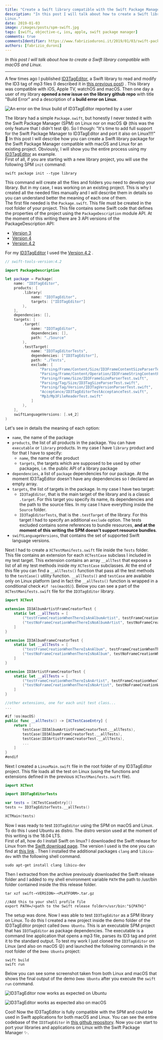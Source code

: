 ```yaml
---
title: "Create a Swift library compatible with the Swift Package Manager for macOS and Linux"
description: "In this post I will talk about how to create a Swift library with the Swift Package Manager for macOS and
Linux."
date: 2019-01-03
image: /images/posts/spm-swift.jpg
tags: [swift, objective-c, ios, apple, swift package manager]
comments: true
commentsIdentifier: https://www.fabrizioduroni.it/2019/01/03/swift-package-manager-linux-macos-create-library-executable/
authors: [fabrizio_duroni]
---
```


*In this post I will talk about how to create a Swift library compatible with macOS and Linux.*

---

A few times ago I published [ID3TagEditor](https://github.com/chicio/ID3TagEditor), a Swift library to read and modify
the ID3 tag of mp3 files (I described it
in [this previous post](https://www.fabrizioduroni.it/2018/05/08/id3tageditor-swift-read-write-id3-tag-mp3/ "id3 tag editor"))
. This library was compatible with iOS, Apple TV, watchOS and macOS. Then one day a user of my library **opened a new
issue on the library github repo** with title "Build Error" and a description of a **build error on Linux**.

![An error on the linux build of ID3TagEditor reported by a user](/images/posts/spm-id3tageditor-linux-error.jpg)

The library had a simple `Package.swift`, but honestly I never tested it with the Swift Package Manager (SPM) on Linux
nor on macOS :sweat_smile: (this was the only feature that I didn't test :sweat_smile:). So I though: "It's time to add
full support for the Swift Package Manager to ID3TagEditor and port it also on Linux!!!!" :sparkling_heart: In this post
I will describe how you can create a Swift library package for the Swift Package Manager compatible with macOS and Linux
for an existing project. Obviously, I will show you the entire process using
my [ID3TagEditor](https://github.com/chicio/ID3TagEditor) as example.  
First of all, if you are starting with a new library project, you will use the following SPM `init` command:

```shell
swift package init --type library
```

This command will create all the files and folders you need to develop your library. But in my case, I was working on an
existing project. This is why I created all the needed files manually and I will describe them in details so you can
understand better the meaning of each one of them.  
The first file needed is the `Package.swift`. This file must be created in the root folder of your project. This file
contains some Swift code that defines the properties of the project using the `PackageDescription` module API. At the
moment of this writing there are 3 API versions of the PackageDescription API:

* [Version 3](https://github.com/apple/swift-package-manager/blob/b73299ef84e1e55c789052d0d1eafec30a95a805/Documentation/PackageDescriptionV3.md)
* [Version 4](https://github.com/apple/swift-package-manager/blob/b73299ef84e1e55c789052d0d1eafec30a95a805/Documentation/PackageDescriptionV4.md)
* [Version 4.2](https://github.com/apple/swift-package-manager/blob/b73299ef84e1e55c789052d0d1eafec30a95a805/Documentation/PackageDescriptionV4_2.md)

For my [ID3TagEditor](https://github.com/chicio/ID3TagEditor) I used
the [Version 4.2](https://github.com/apple/swift-package-manager/blob/b73299ef84e1e55c789052d0d1eafec30a95a805/Documentation/PackageDescriptionV4_2.md)
.

 ```swift
 // swift-tools-version:4.2

 import PackageDescription

 let package = Package(
     name: "ID3TagEditor",
     products: [
         .library(
             name: "ID3TagEditor",
             targets: ["ID3TagEditor"]
         ),
     ],
     dependencies: [],
     targets: [
         .target(
             name: "ID3TagEditor",
             dependencies: [],
             path: "./Source"
         ),
         .testTarget(
             name: "ID3TagEditorTests",
             dependencies: ["ID3TagEditor"],
             path: "./Tests",
             exclude: [
                 "Parsing/Frame/Content/Size/ID3FrameContentSizeParserTest.swift",
                 "Parsing/Frame/Content/Operation/ID3FrameStringContentParsingOperationTest.swift",
                 "Parsing/Frame/Size/ID3FrameSizeParserTest.swift",
                 "Parsing/Tag/Size/ID3TagSizeParserTest.swift",
                 "Parsing/Tag/Version/ID3TagVersionParserTest.swift",
                 "Acceptance/ID3TagEditorTestAcceptanceTest.swift",
                 "Mp3/Mp3FileReaderTest.swift"
             ]
         ),
     ],
     swiftLanguageVersions: [.v4_2]
 )
 ```

Let's see in details the meaning of each option:

* `name`, the name of the package
* `products`, the list of all products in the package. You can have `executable` or `library` products. In my case I
  have `library` product and for that I have to specify:
    * `name`, the name of the product
    * `targets`, the targets which are supposed to be used by other packages, i.e. the public API of a library package
* `dependencies`, a list of `package` dependencies for our package. At the moment ID3TagEditor doesn't have any
  dependencies so I declared an empty array.
* `targets`, the list of targets in the package. In my case I have two target:
    * `ID3TagEditor`, that is the main target of the library and is a classic `.target`. For this target you specify its
      name, its dependencies and the path to the source files. In my case I have everything inside the `Source` folder.
    * `ID3TagEditorTests`, that is the `.testTarget` of the library. For this target I had to specify an
      additional `exclude` option. The tests excluded contains some references to bundle resources, **and at the moment
      of this writing the SPM doesn't support resource bundles**.
* `swiftLanguageVersions`, that contains the set of supported Swift language versions.

Next I had to create a `XCTestManifests.swift` file inside the `Tests` folder. This file contains an extension for
each `XCTestCase` subclass I included in my test target. This extension contains an array `__allTest` that exposes a
list of all my test methods inside my `XCTestCase` subclasses. At the end of this file you can find a `__allTests()`
function that pass all the test methods to the `testCase()` utility function.  `__allTests()` and `testCase` are
available only on Linux platform (and in fact the `__allTests()` function is wrapped in a conditional
check `#if !os(macOS)`). Below you can see a part of the `XCTestManifests.swift` file for the `ID3TagEditor` library.

```swift
import XCTest

extension ID3AlbumArtistFrameCreatorTest {
    static let __allTests = [
        ("testFrameCreationWhenThereIsAnAlbumArtist", testFrameCreationWhenThereIsAnAlbumArtist),
        ("testNoFrameCreationWhenThereIsNoAlbumArtist", testNoFrameCreationWhenThereIsNoAlbumArtist),
    ]
}

extension ID3AlbumFrameCreatorTest {
    static let __allTests = [
        ("testFrameCreationWhenThereIsAnAlbum", testFrameCreationWhenThereIsAnAlbum),
        ("testNoFrameCreationWhenThereIsNoAlbum", testNoFrameCreationWhenThereIsNoAlbum),
    ]
}

extension ID3ArtistFrameCreatorTest {
    static let __allTests = [
        ("testFrameCreationWhenThereIsAnArtist", testFrameCreationWhenThereIsAnArtist),
        ("testNoFrameCreationWhenThereIsNoArtist", testNoFrameCreationWhenThereIsNoArtist),
    ]
}

//other extensions, one for each unit test class...
...

#if !os(macOS)
public func __allTests() -> [XCTestCaseEntry] {
    return [
        testCase(ID3AlbumArtistFrameCreatorTest.__allTests),
        testCase(ID3AlbumFrameCreatorTest.__allTests),
        testCase(ID3ArtistFrameCreatorTest.__allTests),
        ...
    ]
}
#endif
```

Next I created a `LinuxMain.swift` file in the root folder of my ID3TagEditor project. This file loads all the test on
Linux (using the functions and extensions defined in the previous `XCTestManifests.swift` file).

```swift
import XCTest

import ID3TagEditorTests

var tests = [XCTestCaseEntry]()
tests += ID3TagEditorTests.__allTests()

XCTMain(tests)
```

Now I was ready to test `ID3TagEditor` using the SPM on macOS and Linux. To do this I used Ubuntu as distro. The distro
version used at the moment of this writing is the 18.04 LTS.  
First of all, how do I install Swift on linux? I downloaded the Swift release for Linux from
the [Swift download page](https://swift.org/download/ "swift download page"). The version I used is the one you can find
at [this link](https://swift.org/builds/swift-4.2.1-release/ubuntu1804/swift-4.2.1-RELEASE/swift-4.2.1-RELEASE-ubuntu18.04.tar.gz)
. Then I installed the additional packages `clang` and `libicu-dev` with the following shell command.

```shell
sudo apt-get install clang libicu-dev
```

Then I extracted from the archive previously downloaded the Swift release folder and I added to my shell environment
variable `PATH` the path to /usr/bin folder contained inside the this release folder.

```shell
tar xzf swift-<VERSION>-<PLATFORM>.tar.gz

//Add this to your shell profile file
export PATH=/<path to the Swift release folder>/usr/bin:"${PATH}"
```

The setup was done. Now I was able to test  `ID3TagEditor` as a SPM library on Linux. To do this I created a new project
inside the demo folder of the ID3TagEditor project called `Demo Ubuntu`. This is an executable SPM project that
has `ID3TagEditor` as package dependencies. The executable is a command line application that opens a mp3 file, parses
its ID3 tag and print it to the standard output. To test my work I just cloned the `ID3TagEditor` on Linux (and also on
macOS :stuck_out_tongue_winking_eye:) and launched the following commands in the root folder of the `Demo Ubuntu`
project:

```shell
swift build
swift run
```

Below you can see some screenshot taken from both Linux and macOS that shows the final output of the demo `Demo Ubuntu`
after you execute the `swift run` command.

![ID3TagEditor now works as expected on Ubuntu](/images/posts/spm-id3tageditor-demo-linux.jpg)

![ID3TagEditor works as expected also on macOS](/images/posts/spm-id3tageditor-demo-macos.jpg)

Cool! Now the ID3TagEditor is fully compatible with the SPM and could be used in Swift applications for both macOS and
Linux. You can see the entire codebase of the `ID3TagEditor`
in [this github repository](https://github.com/chicio/ID3TagEditor). Now you can start to port your libraries and
applications on Linux with the Swift Package Manager :sparkles:.
